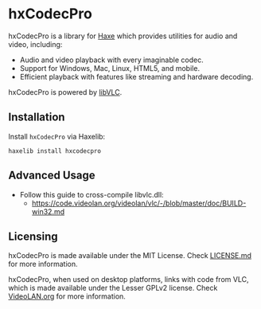 # hxCodecPro

hxCodecPro is a library for [Haxe](https://haxe.org/) which provides utilities for audio and video, including:

- Audio and video playback with every imaginable codec.
- Support for Windows, Mac, Linux, HTML5, and mobile.
- Efficient playback with features like streaming and hardware decoding.

hxCodecPro is powered by [libVLC](https://www.videolan.org/vlc/libvlc.html).

## Installation

Install `hxCodecPro` via Haxelib:

```
haxelib install hxcodecpro
```

## Advanced Usage

- Follow this guide to cross-compile libvlc.dll:
    - https://code.videolan.org/videolan/vlc/-/blob/master/doc/BUILD-win32.md

## Licensing

hxCodecPro is made available under the MIT License. Check [LICENSE.md](./LICENSE.md) for more information.

hxCodecPro, when used on desktop platforms, links with code from VLC, which is made available under the Lesser GPLv2 license. Check [VideoLAN.org](https://www.videolan.org/legal.html) for more information.
